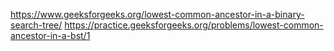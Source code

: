 https://www.geeksforgeeks.org/lowest-common-ancestor-in-a-binary-search-tree/
https://practice.geeksforgeeks.org/problems/lowest-common-ancestor-in-a-bst/1
